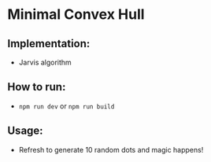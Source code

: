 # Minimal Convex Hull

## Implementation:

- Jarvis algorithm

## How to run:

- `npm run dev` or `npm run build`

## Usage:

- Refresh to generate 10 random dots and magic happens!
